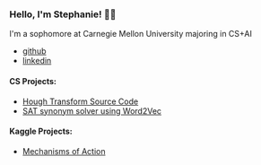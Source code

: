 ### Hello, I'm Stephanie! 👨‍💻
I'm a sophomore at Carnegie Mellon University majoring in CS+AI
- <a href="https://github.com/joshmadakor1">github</a>
- <a href="https://www.linkedin.com/in/stephanie-yang-83958b296/">linkedin</a> </h1>

#### CS Projects:

- [Hough Transform Source Code](https://github.com/nini-yy/houghtransformsource/tree/main)
- [SAT synonym solver using Word2Vec](https://github.com/nini-yy/SATsynonymsolver/tree/main)


#### Kaggle Projects:
- [Mechanisms of Action](https://www.kaggle.com/code/stephanieyang17/tabnet-original)



<!--
**joshmadakor1/joshmadakor1** is a ✨ _special_ ✨ repository because its `README.md` (this file) appears on your GitHub profile.

Here are some ideas to get you started:

- 🔭 I’m currently working on ...
- 🌱 I’m currently learning ...
- 👯 I’m looking to collaborate on ...
- 🤔 I’m looking for help with ...
- 💬 Ask me about ...
- 📫 How to reach me: ...
- 😄 Pronouns: ...
- ⚡ Fun fact: ...
-->

<!--
**nini-yy/nini-yy** is a ✨ _special_ ✨ repository because its `README.md` (this file) appears on your GitHub profile.

Here are some ideas to get you started:

- 🔭 I’m currently working on ...
- 🌱 I’m currently learning ...
- 👯 I’m looking to collaborate on ...
- 🤔 I’m looking for help with ...
- 💬 Ask me about ...
- 📫 How to reach me: ...
- 😄 Pronouns: ...
- ⚡ Fun fact: ...
-->
